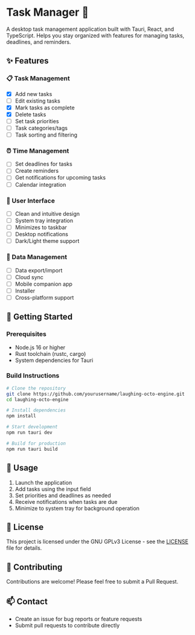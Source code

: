# Task Manager 🐙

A desktop task management application built with Tauri, React, and TypeScript. Helps you stay organized with features for managing tasks, deadlines, and reminders.

## ✨ Features

### 📋 Task Management
- [x] Add new tasks
- [ ] Edit existing tasks
- [x] Mark tasks as complete
- [x] Delete tasks
- [ ] Set task priorities
- [ ] Task categories/tags
- [ ] Task sorting and filtering

### ⏰ Time Management
- [ ] Set deadlines for tasks
- [ ] Create reminders
- [ ] Get notifications for upcoming tasks
- [ ] Calendar integration

### 🎨 User Interface
- [ ] Clean and intuitive design
- [ ] System tray integration
- [ ] Minimizes to taskbar
- [ ] Desktop notifications
- [ ] Dark/Light theme support

### 💾 Data Management
- [ ] Data export/import
- [ ] Cloud sync
- [ ] Mobile companion app
- [ ] Installer
- [ ] Cross-platform support

## 🚀 Getting Started

### Prerequisites
- Node.js 16 or higher
- Rust toolchain (rustc, cargo)
- System dependencies for Tauri

### Build Instructions
```bash
# Clone the repository
git clone https://github.com/yourusername/laughing-octo-engine.git
cd laughing-octo-engine

# Install dependencies
npm install

# Start development
npm run tauri dev

# Build for production
npm run tauri build
```

## 📖 Usage

1. Launch the application
2. Add tasks using the input field
3. Set priorities and deadlines as needed
4. Receive notifications when tasks are due
5. Minimize to system tray for background operation

## 📄 License

This project is licensed under the GNU GPLv3 License - see the [LICENSE](LICENSE) file for details.

## 🤝 Contributing

Contributions are welcome! Please feel free to submit a Pull Request.

## 📫 Contact

- Create an issue for bug reports or feature requests
- Submit pull requests to contribute directly